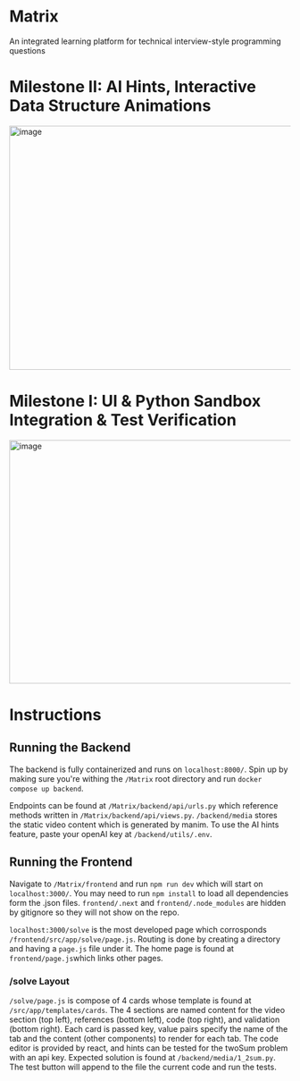 # Matrix
An integrated learning platform for technical interview-style programming questions
# Milestone II: AI Hints, Interactive Data Structure Animations

<img width="953" height="437" alt="image" src="https://github.com/user-attachments/assets/559403b0-bd68-44a4-a4ec-426d3f1d1c78" />

# Milestone I: UI & Python Sandbox Integration & Test Verification

<img width="959" height="436" alt="image" src="https://github.com/user-attachments/assets/18881a97-72fd-405b-a048-dc6a8d7d51c5" />

# Instructions
## Running the Backend
The backend is fully containerized and runs on ```localhost:8000/```. Spin up by making sure you're withing the ```/Matrix``` root directory and run ```docker compose up backend```. 

Endpoints can be found at ```/Matrix/backend/api/urls.py``` which reference methods written in ```/Matrix/backend/api/views.py```. ```/backend/media``` stores the static video content which is generated by manim. To use the AI hints feature, paste your openAI key at ```/backend/utils/.env```.

## Running the Frontend
Navigate to ```/Matrix/frontend``` and run ```npm run dev``` which will start on ```localhost:3000/```. You may need to run ```npm install``` to load all dependencies form the .json files. ```frontend/.next``` and  ```frontend/.node_modules``` are hidden by gitignore so they will not show on the repo.  

```localhost:3000/solve``` is the most developed page which corrosponds ```/frontend/src/app/solve/page.js```. Routing is done by creating a directory and having a ```page.js``` file under it. The home page is found at ```frontend/page.js```which links other pages.

### /solve Layout
```/solve/page.js``` is compose of 4 cards whose template is found at ```/src/app/templates/cards```. The 4 sections are named content for the video section (top left), references (bottom left), code (top right), and validation (bottom right). Each card is passed key, value pairs specify the name of the tab and the content (other components) to render for each tab. The code editor is provided by react, and hints can be tested for the twoSum problem with an api key. Expected solution is found at ```/backend/media/1_2sum.py```. The test button will append to the file the current code and run the tests.
